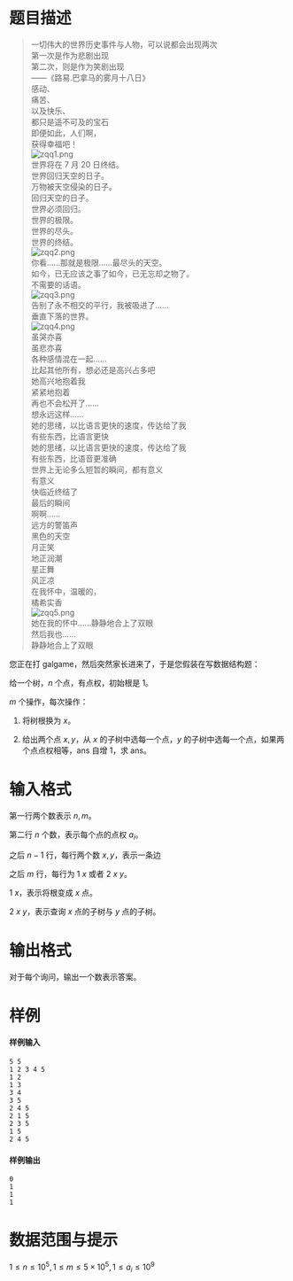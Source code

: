 
# 题目描述

>一切伟大的世界历史事件与人物，可以说都会出现两次  
>第一次是作为悲剧出现  
>第二次，则是作为笑剧出现  
>——《路易.巴拿马的雾月十八日》  
>感动、  
>痛苦、  
>以及快乐、  
>都只是遥不可及的宝石  
>即便如此，人们啊，  
>获得幸福吧！  
>![zqq1.png](https://loj-img.upyun.menci.memset0.cn/2019/04/23/5cbf0c59b4c1d.png)  
>世界将在 7 月 20 日终结。  
>世界回归天空的日子。  
>万物被天空侵染的日子。  
>回归天空的日子。  
>世界必须回归。  
>世界的极限。  
>世界的尽头。  
>世界的终结。  
>![zqq2.png](https://loj-img.upyun.menci.memset0.cn/2019/04/23/5cbf0c62614ca.png)  
>你看……那就是极限……最尽头的天空。  
>如今，已无应该之事了如今，已无忘却之物了。  
>不需要的话语。  
>![zqq3.png](https://loj-img.upyun.menci.memset0.cn/2019/04/23/5cbf0c61c137e.png)  
>告别了永不相交的平行，我被吸进了……  
>垂直下落的世界。  
>![zqq4.png](https://loj-img.upyun.menci.memset0.cn/2019/04/23/5cbf0c5e2036e.png)  
>虽哭亦喜  
>虽悲亦喜  
>各种感情混在一起……  
>比起其他所有，想必还是高兴占多吧  
>她高兴地抱着我  
>紧紧地抱着  
>再也不会松开了……  
>想永远这样……  
>她的思绪，以比语言更快的速度，传达给了我  
>有些东西，比语言更快  
>她的思绪，以比语言更快的速度，传达给了我  
>有些东西，比语音更准确  
>世界上无论多么短暂的瞬间，都有意义  
>有意义  
>快临近终结了  
>最后的瞬间  
>啊啊……  
>远方的警笛声  
>黑色的天空  
>月正笑  
>地正润潮  
>星正舞  
>风正凉  
>在我怀中，温暖的，  
>橘希实香  
>![zqq5.png](https://loj-img.upyun.menci.memset0.cn/2019/04/23/5cbf0c5ec3c22.png)  
>她在我的怀中……静静地合上了双眼  
>然后我也……  
>静静地合上了双眼

您正在打 galgame，然后突然家长进来了，于是您假装在写数据结构题：

给一个树，$n$ 个点，有点权，初始根是 $1$。

$m$ 个操作，每次操作：

1.	将树根换为 $x$。

2.	给出两个点 $x,y$，从 $x$ 的子树中选每一个点，$y$ 的子树中选每一个点，如果两个点点权相等，$\text{ans}$ 自增 $1$，求 $\text{ans}$。


# 输入格式

第一行两个数表示 $n,m$。

第二行 $n$ 个数，表示每个点的点权 $a_i$。

之后 $n-1$ 行，每行两个数 $x,y$，表示一条边

之后 $m$ 行，每行为 $1$ $x$ 或者 $2$ $x$ $y$。

$1$ $x$，表示将根变成 $x$ 点。

$2$ $x$ $y$，表示查询 $x$ 点的子树与 $y$ 点的子树。


# 输出格式

对于每个询问，输出一个数表示答案。

# 样例

#### 样例输入
```plain
5 5
1 2 3 4 5
1 2
1 3
3 4
3 5
2 4 5
2 1 5
2 3 5
1 5
2 4 5
```
#### 样例输出
```plain
0
1
1
1
```

# 数据范围与提示

$1 \leq n \leq 10^{5},1 \leq m \leq 5 \times 10^{5},1 \leq a_i \leq 10^{9}$



